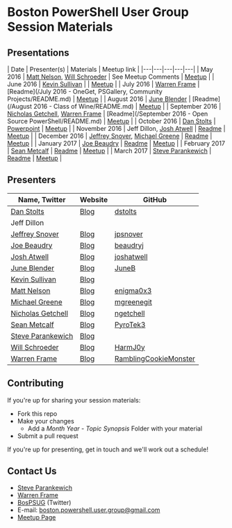 # Boston PowerShell User Group Session Materials

## Presentations

| Date | Presenter(s) | Materials | Meetup link |
|---|---|---|---|---|
| May 2016 | [Matt Nelson](https://twitter.com/enigma0x3), [Will Schroeder](https://twitter.com/harmj0y) | See Meetup Comments | [Meetup](https://www.meetup.com/Boston-PowerShell-User-Group/events/230856302/) |
| June 2016 | [Kevin Sullivan](https://twitter.com/conFigure_ITout) | | [Meetup](https://www.meetup.com/Boston-PowerShell-User-Group/events/231618629/) |
| July 2016 | [Warren Frame](https://twitter.com/psCookieMonster) | [Readme](/July 2016 - OneGet, PSGallery, Community Projects/README.md) | [Meetup](https://www.meetup.com/Boston-PowerShell-User-Group/events/232470149/) |
| August 2016 | [June Blender](https://twitter.com/juneb_get_help) | [Readme](/August 2016 - Class of Wine/README.md) | [Meetup](https://www.meetup.com/Boston-PowerShell-User-Group/events/232471605/) |
| September 2016 | [Nicholas Getchell](https://twitter.com/getch3028), [Warren Frame](https://twitter.com/psCookieMonster) | [Readme](/September 2016 - Open Source PowerShell/README.md) | [Meetup](https://www.meetup.com/Boston-PowerShell-User-Group/events/233502018/) |
| October 2016 | [Dan Stolts](https://twitter.com/ITProGuru) | [Powerpoint](http://itproguru.com/wp-content/uploads/2016/10/PowerShell-and-DSC-Enables-DSCDevOps-1.pptx) | [Meetup](https://www.meetup.com/Boston-PowerShell-User-Group/events/233284962/) |
| November 2016 | Jeff Dillon, [Josh Atwell](https://twitter.com/Josh_Atwell) | [Readme](/November2016-DSCandInfra) | [Meetup](https://www.meetup.com/Boston-PowerShell-User-Group/events/234844704) |
| December 2016 | [Jeffrey Snover](https://twitter.com/jsnover), [Michael Greene](https://twitter.com/migreene) | [Readme](/December2016) | [Meetup](https://www.meetup.com/Boston-PowerShell-User-Group/events/235888380/) |
| January 2017 | [Joe Beaudry](https://twitter.com/joebeau93) | [Readme](/January2017-Octopus) | [Meetup](https://www.meetup.com/Boston-PowerShell-User-Group/events/236347993/) |
| February 2017 | [Sean Metcalf](https://twitter.com/PyroTek3) | [Readme](/February2017-Security) | [Meetup](https://www.meetup.com/Boston-PowerShell-User-Group/events/237665859/) |
| March 2017 | [Steve Parankewich](https://twitter.com/powershellblog) | [Readme](/March2017-EWS) | [Meetup](https://www.meetup.com/Boston-PowerShell-User-Group/events/238382136/) |

## Presenters

| Name, Twitter | Website | GitHub |
|---|---|---|
| [Dan Stolts](https://twitter.com/ITProGuru) | [Blog](http://itproguru.com/) | [dstolts](https://github.com/dstolts) |
| Jeff Dillon | | |
| [Jeffrey Snover](https://twitter.com/jsnover) | [Blog](http://www.jsnover.com/blog/) | [jpsnover](https://github.com/jpsnover) |
| [Joe Beaudry](https://twitter.com/joebeau93) | [Blog](http://beaudry.io/) | [beaudryj](https://github.com/beaudryj) |
| [Josh Atwell](https://twitter.com/Josh_Atwell) | [Blog](http://www.vtesseract.com/) | [joshatwell](https://github.com/joshatwell) |
| [June Blender](https://twitter.com/juneb_get_help) | [Blog](https://www.sapien.com/blog/) | [JuneB](https://github.com/juneb) |
| [Kevin Sullivan](https://twitter.com/conFigure_ITout) | [Blog](http://configureitout.blogspot.com/) | |
| [Matt Nelson](https://twitter.com/enigma0x3) | [Blog](https://enigma0x3.net/) | [enigma0x3](https://github.com/enigma0x3) |
| [Michael Greene](https://twitter.com/migreene) | [Blog](http://aka.ms/bcb) | [mgreenegit](https://github.com/mgreenegit) |
| [Nicholas Getchell](https://twitter.com/getch3028) | [Blog](https://powershell.getchell.org/) | [ngetchell](https://github.com/ngetchell) |
| [Sean Metcalf](https://twitter.com/PyroTek3) | [Blog](https://adsecurity.org/) | [PyroTek3](https://github.com/PyroTek3) |
| [Steve Parankewich](https://twitter.com/powershellblog) | [Blog](http://powershellblogger.com/) | |
| [Will Schroeder](https://twitter.com/harmj0y) | [Blog](http://www.harmj0y.net/blog/) | [HarmJ0y](https://github.com/HarmJ0y) |
| [Warren Frame](https://twitter.com/pscookiemonster) | [Blog](http://ramblingcookiemonster.github.io/) | [RamblingCookieMonster](https://github.com/ramblingcookiemonster) |

## Contributing

If you're up for sharing your session materials:

* Fork this repo
* Make your changes
  * Add a *Month Year - Topic Synopsis* Folder with your material
* Submit a pull request

If you're up for presenting, get in touch and we'll work out a schedule!

## Contact Us

* [Steve Parankewich](https://twitter.com/powershellblog)
* [Warren Frame](https://twitter.com/pscookiemonster)
* [BosPSUG](https://twitter.com/BosPSUG) (Twitter)
* E-mail: boston.powershell.user.group@gmail.com
* [Meetup Page](https://www.meetup.com/Boston-PowerShell-User-Group/events/233284962/)